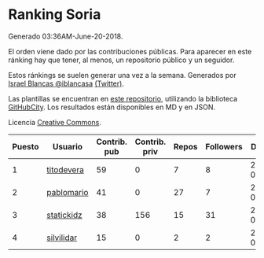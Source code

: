 # Ranking Soria

Generado 03:36AM-June-20-2018.

El orden viene dado por las contribuciones públicas. Para aparecer en este ránking hay que tener, al menos, un repositorio público y un seguidor.

Estos ránkings se suelen generar una vez a la semana. Generados por [Israel Blancas @iblancasa](https://github.com/iblancasa/) [(Twitter)](https://twitter.com/iblancasa).

Las plantillas se encuentran en [este repositorio](https://github.com/iblancasa/GH-Spanish-Ranking), utilizando la biblioteca [GitHubCity](https://github.com/iblancasa/GitHubCity). Los resultados están disponibles en MD y en JSON.

Licencia [Creative Commons](https://creativecommons.org/licenses/by/4.0/).

| Puesto   |  Usuario  | Contrib. pub | Contrib. priv |Repos| Followers | Desde |  Avatar  |
|----------|-----------|--------------|---------------|-----|-----------|-------|----------|
|1|[titodevera](https://github.com/titodevera)|59|0|7|8|2015-03-19|![titodevera]()|
|2|[pablomario](https://github.com/pablomario)|41|0|27|7|2013-05-18|![pablomario]()|
|3|[statickidz](https://github.com/statickidz)|38|156|15|31|2014-06-14|![statickidz]()|
|4|[silvilidar](https://github.com/silvilidar)|15|0|2|2|2016-03-18|![silvilidar]()|
